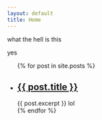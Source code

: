 ```yaml
---
layout: default
title: Home
---
```


what the hell is this

yes

<ul>
  {% for post in site.posts %}
    <li>
      <h2><a href="{{ post.url }}">{{ post.title }}</a></h2>
      {{ post.excerpt }}
      lol
    </li>
  {% endfor %}
</ul>
